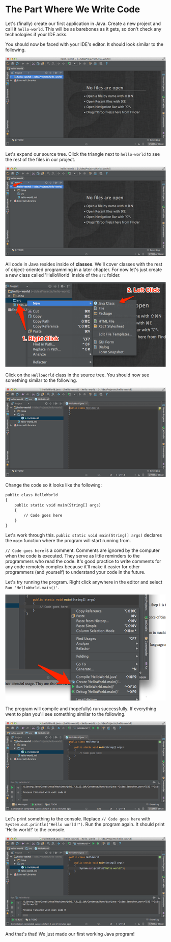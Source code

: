 
The Part Where We Write Code
============================

Let's (finally) create our first application in Java. Create a new project and call it `hello-world`. This will be as barebones as it gets, so don't check any technologies if your IDE asks.

You should now be faced with your IDE's editor. It should look similar to the following.

![Main IDE Interface](assets/8.png)

Let's expand our source tree. Click the triangle next to `hello-world` to see the rest of the files in our project.

![Expanded Source Tree](assets/9.png)

All code in Java resides inside of **classes**. We'll cover classes with the rest of object-oriented programming in a later chapter. For now let's just create a new class called 'HelloWorld' inside of the `src` folder.

![Create a new class](assets/10.png)

Click on the `HelloWorld` class in the source tree. You should now see something similar to the following.

![Interface with file open](assets/11.png)

Change the code so it looks like the following:

    public class HelloWorld
    {
        public static void main(String[] args)
        {
            // Code goes here
        }
    }

Let's work through this. `public static void main(String[] args)` declares the `main` function where the program will start running from.

`// Code goes here` is a comment. Comments are ignored by the computer when the code is executed. They serve as little reminders to the programmers who read the code. It's good practice to write comments for any code remotely complex because it'll make it easier for other programmers (and yourself) to understand your code in the future.

Let's try running the program. Right click anywhere in the editor and select `Run 'HelloWorld.main()'`.

![Running the program](assets/12.png)

The program will compile and (hopefully) run successfully. If everything went to plan you'll see something similar to the following.

![A (hopefully) successful run](assets/13.png)

Let's print something to the console. Replace `// Code goes here` with `System.out.println("Hello world!")`. Run the program again. It should print 'Hello world!' to the console.

![Printing to the console](assets/14.png)

And that's that! We just made our first working Java program!